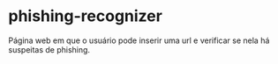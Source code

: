 # phishing-recognizer
Página web em que o usuário pode inserir uma url e verificar se nela há suspeitas de phishing.
